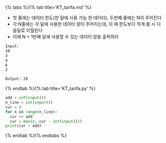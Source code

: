 {% tabs %}{% tab title='KT_tarifa.md' %}

* 첫 줄에는 데이터 한도(한 달에 사용 가능 한 데이터), 두번째 줄에는 N이 주어진다
* 각 N줄에는 각 달에 사용한 데이터 량이 주어지는데, 이 때 한도보다 적게 쓸 시 다음달로 이월된다
* 이때 N + 1번째 달에 사용할 수 있는 데이터 양을 출력하라

```txt
Input:
10
3
4
6
2

Output: 28
```

{% endtab %}{% tab title='KT_tarifa.py' %}

```py
add = int(input())
n_line = int(input())
cur = 0
for n in range(n_line):
  cur += add
  cur = max(0, cur - int(input()))
print(cur + add)
```

{% endtab %}{% endtabs %}
